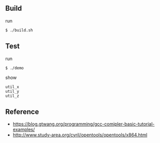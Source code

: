 
## Build

run

``` sh
$ ./build.sh
```

## Test

run

``` sh
$ ./demo
```

show

```
util_x
util_y
util_z
```


## Reference

* https://blog.gtwang.org/programming/gcc-comipler-basic-tutorial-examples/
* http://www.study-area.org/cyril/opentools/opentools/x864.html